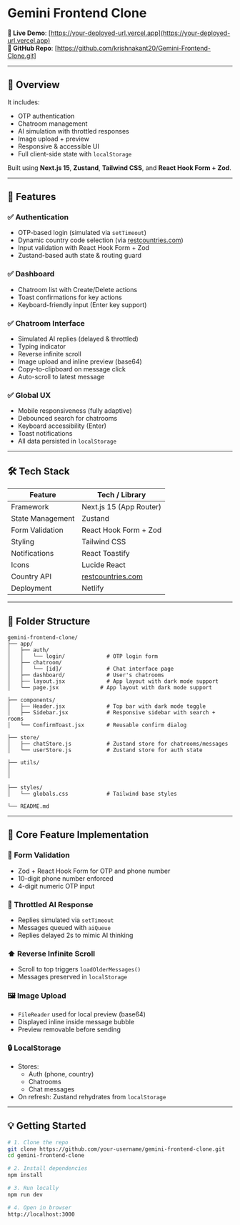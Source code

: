 # Gemini Frontend Clone

**🔗 Live Demo**: [https://your-deployed-url.vercel.app](https://your-deployed-url.vercel.app)  
**📁 GitHub Repo**: [https://github.com/krishnakant20/Gemini-Frontend-Clone.git]

---

## 📌 Overview
It includes:

- OTP authentication  
- Chatroom management  
- AI simulation with throttled responses  
- Image upload + preview  
- Responsive & accessible UI  
- Full client-side state with `localStorage`

Built using **Next.js 15**, **Zustand**, **Tailwind CSS**, and **React Hook Form + Zod**.

---

## 🚀 Features

### ✅ Authentication

- OTP-based login (simulated via `setTimeout`)
- Dynamic country code selection (via [restcountries.com](https://restcountries.com))
- Input validation with React Hook Form + Zod
- Zustand-based auth state & routing guard

### ✅ Dashboard

- Chatroom list with Create/Delete actions
- Toast confirmations for key actions
- Keyboard-friendly input (Enter key support)

### ✅ Chatroom Interface

- Simulated AI replies (delayed & throttled)
- Typing indicator
- Reverse infinite scroll
- Image upload and inline preview (base64)
- Copy-to-clipboard on message click
- Auto-scroll to latest message

### ✅ Global UX

- Mobile responsiveness (fully adaptive)
- Debounced search for chatrooms
- Keyboard accessibility (Enter)
- Toast notifications
- All data persisted in `localStorage`

---

## 🛠️ Tech Stack

| Feature            | Tech / Library                                  |
|--------------------|--------------------------------------------------|
| Framework          | Next.js 15 (App Router)                          |
| State Management   | Zustand                                          |
| Form Validation    | React Hook Form + Zod                            |
| Styling            | Tailwind CSS                                     |
| Notifications      | React Toastify                                   |
| Icons              | Lucide React                                     |
| Country API        | [restcountries.com](https://restcountries.com)   |
| Deployment         | Netlify                                          |

---

## 📁 Folder Structure
```
gemini-frontend-clone/
├── app/
│   ├── auth/
│   │   └── login/             # OTP login form
│   ├── chatroom/
│   │   └── [id]/              # Chat interface page
│   ├── dashboard/             # User's chatrooms
│   ├── layout.jsx             # App layout with dark mode support
│   └── page.jsx             # App layout with dark mode support

├── components/
│   ├── Header.jsx             # Top bar with dark mode toggle
│   ├── Sidebar.jsx            # Responsive sidebar with search + rooms
│   └── ConfirmToast.jsx       # Reusable confirm dialog

├── store/
│   ├── chatStore.js           # Zustand store for chatrooms/messages
│   └── userStore.js           # Zustand store for auth state

├── utils/
│   
│   

├── styles/
│   └── globals.css            # Tailwind base styles

└── README.md
```


---

## 🧠 Core Feature Implementation

### 🧩 Form Validation

- Zod + React Hook Form for OTP and phone number
- 10-digit phone number enforced
- 4-digit numeric OTP input

### 💬 Throttled AI Response

- Replies simulated via `setTimeout`
- Messages queued with `aiQueue`
- Replies delayed 2s to mimic AI thinking

### ⬆️ Reverse Infinite Scroll

- Scroll to top triggers `loadOlderMessages()`
- Messages preserved in `localStorage`

### 🖼️ Image Upload

- `FileReader` used for local preview (base64)
- Displayed inline inside message bubble
- Preview removable before sending

### 🔒 LocalStorage

- Stores:
  - Auth (phone, country)
  - Chatrooms
  - Chat messages
- On refresh: Zustand rehydrates from `localStorage`

---

## 💡 Getting Started

```bash
# 1. Clone the repo
git clone https://github.com/your-username/gemini-frontend-clone.git
cd gemini-frontend-clone

# 2. Install dependencies
npm install

# 3. Run locally
npm run dev

# 4. Open in browser
http://localhost:3000

